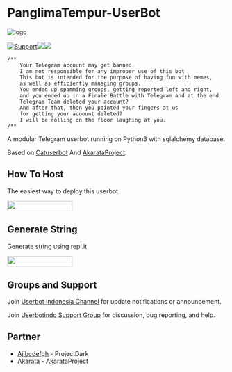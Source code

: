 # PanglimaTempur-UserBot


![logo](https://telegra.ph/file/609b7969da44841b31470.png)

<p align="centre"><a href="https://t.me/userbotindo"> <img src="https://img.shields.io/badge/telegram-Support_Group-red?style=social&logo=telegram" alt="Support" /></a><a href="https://github.com/iunderhere/PanglimaTempur/stargazers"><img src="https://img.shields.io/github/stars/iunderhere/PanglimaTempur?label=Start&logoColor=blue&style=social"></a><a href="https://github.com/iunderhere/PanglimaTempur/fork"><img src="https://img.shields.io/github/forks/iunderhere/PanglimaTempur?label=Fork&logoColor=red&style=social"></a>	




```
/**
    Your Telegram account may get banned.
    I am not responsible for any improper use of this bot
    This bot is intended for the purpose of having fun with memes,
    as well as efficiently managing groups.
    You ended up spamming groups, getting reported left and right,
    and you ended up in a Finale Battle with Telegram and at the end
    Telegram Team deleted your account?
    And after that, then you pointed your fingers at us
    for getting your acoount deleted?
    I will be rolling on the floor laughing at you.
/**
```

A modular Telegram userbot running on Python3 with sqlalchemy database.

Based on [Catuserbot](https://github.com/sandy1709/catuserbot) And [AkarataProject](https://github.com/Akarata/AkaProject).

## How To Host
The easiest way to deploy this userbot
<p><a href="https://heroku.com/deploy?template=https://github.com/iunderhere/PanglimaTempur/tree/master"> <img src="https://img.shields.io/badge/Deploy%20To%20Heroku-blueviolet?style=for-the-badge&logo=heroku" width="150" height="24.35"/></a></p>

## Generate String
Generate string using repl.it
<p><a href="https://string.projectalf.repl.run/"> <img src="https://img.shields.io/badge/Generate%20Session-lightgrey?style=for-the-badge&logo=repl.it" width="150" height="24.35"/></a></p>

## Groups and Support
Join [Userbot Indonesia Channel](https://t.me/userbotindocloud) for update notifications or announcement.

Join [Userbotindo Support Group](https://t.me/userbotindo) for discussion, bug reporting, and help.

## Partner
*   [Ajibcdefgh](https://github.com/Ajibcdefgh/ProjectDark) - ProjectDark
*   [Akarata](https://github.com/Akarata/AkaProject) - AkarataProject
